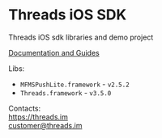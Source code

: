 # Threads iOS SDK
Threads iOS sdk libraries and demo project

[Documentation and Guides](../../wiki)

Libs:

- `MFMSPushLite.framework` - `v2.5.2`
- `Threads.framework` - `v3.5.0`

Contacts:  
https://threads.im  
customer@threads.im
